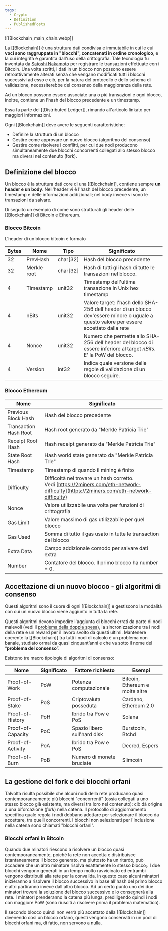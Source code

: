 ```yaml
---
tags:
  - Crypto
  - Definition
  - PublishedPosts
---
```



![[Blockchain_main_chain.webp]]

La [[Blockchain]] è una struttura dati condivisa e immutabile in cui le cui **voci sono raggruppate in "blocchi", concatenati in ordine cronologico**, e la cui integrità è garantita dall'uso della crittografia. Tale tecnologia fu inventata da [Satoshi Nakamoto](https://it.wikipedia.org/wiki/Satoshi_Nakamoto) per registrare le transazioni effettuate con i Bitcoin. Una volta scritti, i dati in un blocco non possono essere retroattivamente alterati senza che vengano modificati tutti i blocchi successivi ad esso e ciò, per la natura del protocollo e dello schema di validazione, necessiterebbe del consenso della maggioranza della rete.

Ad un blocco possono essere associate una o più transazioni e ogni blocco, inoltre, contiene un l'hash del blocco precedente e un timestamp.

Essa fa parte dei [[Distributed Ledger]], rimando all'articolo linkato per maggiori informazioni.

Ogni [[Blockchain]] deve avere le seguenti caratteristiche:

- Definire la struttura di un blocco
- Gestire come approvare un nuovo blocco (algoritmo del consenso)
- Gestire come risolvere i conflitti, per cui due nodi producono simultaneamente due blocchi concorrenti collegati allo stesso blocco ma diversi nel contenuto (fork).

## Definizione del blocco

Un blocco è la struttura dati core di una [[Blockchain]], contiene sempre **un header e un body**. Nell'header vi è l'hash del blocco precedente, un timestamp e delle informazioni addizionali; nel body invece vi sono le transazioni da salvare.

Di seguito un esempio di come sono strutturati gli header delle [[Blockchain]] di Bitcoin e Ethereum.

### Blocco Bitcoin

L'header di un blocco bitcoin è formato

| Bytes | Nome | Tipo | Significato |
|--|--|--|--|
|32|PrevHash|char\[32\]|Hash del blocco precedente|
|32|Merkle root|char\[32\]|Hash di tutti gli hash di tutte le transazioni nel blocco.|
|4|Timestamp|unit32|Timestamp dell'ultima transazione in Unix hex timestamp|
|4|nBits|unit32|Valore target: l'hash dello SHA-256 dell'header di un blocco dev'essere minore o uguale a questo valore per essere accettato dalla rete|
|4|Nonce|unit32|Numero che permette allo SHA-256 dell'header del blocco di essere inferiore al target _nBits_. E' la PoW del blocco.|
|4|Version|int32|Indica quale versione delle regole di validazione di un blocco seguire.|

### Blocco Ethereum

| Nome | Significato |
|--|--|
|Previous Block Hash|Hash del blocco precedente|
|Transaction Hash Root|Hash root generato da "Merkle Patricia Trie"|
|Receipt Root Hash|Hash receipt generato da "Merkle Patricia Trie"|
|State Root Hash|Hash world state generato da "Merkle Patricia Trie"|
|Timestamp|Timestamp di quando il mining è finito|
|Difficulty|Difficoltà nel trovare un hash corretto. Vedi [https://2miners.com/eth-network-difficulty](https://2miners.com/eth-network-difficulty)|
|Nonce|Valore utilizzabile una volta per funzioni di crittografia|
|Gas Limit|Valore massimo di gas utilizzabile per quel blocco|
|Gas Used|Somma di tutto il gas usato in tutte le transaction del blocco|
|Extra Data|Campo addizionale comodo per salvare dati extra|
|Number|Contatore del blocco. Il primo blocco ha number = 0.|

## Accettazione di un nuovo blocco - gli algoritmi di consenso

Questi algoritmi sono il cuore di ogni [[Blockchain]] e gestiscono la modalità con cui un nuovo blocco viene aggiunto in tutta la rete.

Questi algoritmi devono impedire l'aggiunta di blocchi errati da parte di nodi malevoli (vedi il [problema della doppia spesa](https://it.wikipedia.org/wiki/Doppia_spesa)), la sincronizzazione tra i nodi della rete e un reward per il lavoro svolto da questi ultimi. Mantenere coerente la [[Blockchain]] tra tutti i nodi di calcolo è un problema non banale, studiato ormai da quasi cinquant’anni e che va sotto il nome del “**problema del consenso**”.

Esistono tre macro tipologie di algoritmi di consenso:

| Nome | Significato |Fattore richiesto | Esempi |
|--|--|--|--|
| Proof-of-Work | PoW |Potenza computazionale | Bitcoin, Ethereum e molte altre |
| Proof-of-Stake |PoS | Criptovaluta posseduta | Cardano, Ethereum 2.0 |
| Proof-of-History | PoH |Ibrido tra Pow e PoS | Solana |
| Proof-of-Capacity | PoC |Spazio libero sull'hard disk | Burstcoin, Btchd |
| Proof-of-Activity |PoA |Ibrido tra Pow e PoS | Decred, Espers |
| Proof-of-Burn | PoB | Numero di monete bruciate | Slimcoin |

## La gestione del fork e dei blocchi orfani

Talvolta risulta possibile che alcuni nodi della rete producano quasi contemporaneamente più blocchi "concorrenti" (ossia collegati a uno stesso blocco già esistente, ma diversi tra loro nel contenuto): ciò dà origine a una biforcazione (_fork_) nella catena. Il protocollo di aggiornamento specifica quale regola i nodi debbano adottare per selezionare il blocco da accettare, tra quelli concorrenti. I blocchi non selezionati per l'inclusione nella catena sono chiamati "blocchi orfani".

### Blocchi orfani in Bitcoin

Quando due minatori riescono a risolvere un blocco quasi contemporaneamente, poiché la rete non accetta e distribuisce istantaneamente il blocco generato, ma piuttosto ha un ritardo, può accadere che un altro minatore risolva esattamente lo stesso blocco;. I due blocchi vengono generati in un tempo molto ravvicinato ed entrambi vengono distribuiti alla rete per la convalida. In questo caso alcuni minatori inizieranno a risolvere il blocco successivo in base all'hash del primo blocco e altri partiranno invece dall'altro blocco. Ad un certo punto uno dei due minatori troverà la soluzione del blocco successivo e lo consegnerà alla rete. I minatori prenderanno la catena più lunga, prediligendo quindi i nodi con maggiore PoW (sono riusciti a risolvere prima il problema matematico).

Il secondo blocco quindi non verrà più accettato dalla [[Blockchain]] divenendo così un blocco orfano, questi vengono conservati in un pool di blocchi orfani ma, di fatto, non servono a nulla.
